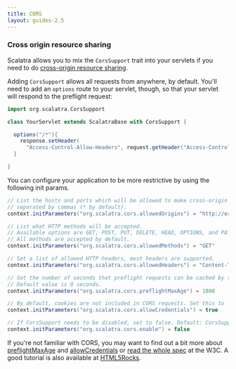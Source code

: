 ```yaml
---
title: CORS
layout: guides-2.5
---
```


### Cross origin resource sharing

Scalatra allows you to mix the `CorsSupport` trait into your servlets if you need to do
[cross-origin resource sharing](http://en.wikipedia.org/wiki/Cross-origin_resource_sharing).

Adding `CorsSupport` allows all requests from anywhere, by default. You'll need to add an `options` route to your servlet, though, so that your servlet will respond to the preflight request:

```scala
import org.scalatra.CorsSupport

class YourServlet extends ScalatraBase with CorsSupport {

  options("/*"){
    response.setHeader(
      "Access-Control-Allow-Headers", request.getHeader("Access-Control-Request-Headers"));
  }

}
```

You can configure your application to be more restrictive by using the following init params.

```scala
// List the hosts and ports which will be allowed to make cross-origin requests, 
// separated by commas (* by default).
context.initParameters("org.scalatra.cors.allowedOrigins") = "http://example.com:8080,http://foo.example.com"

// List what HTTP methods will be accepted. 
// Available options are GET, POST, PUT, DELETE, HEAD, OPTIONS, and PATCH. 
// All methods are accepted by default.
context.initParameters("org.scalatra.cors.allowedMethods") = "GET"

// Set a list of allowed HTTP headers, most headers are supported.
context.initParameters("org.scalatra.cors.allowedHeaders") = "Content-Type"

// Set the number of seconds that preflight requests can be cached by the client.
// Default value is 0 seconds.
context.initParameters("org.scalatra.cors.preflightMaxAge") = 1800

// By default, cookies are not included in CORS requests. Set this to `true` to allow cookies.
context.initParameters("org.scalatra.cors.allowCredentials") = true

// If CorsSupport needs to be disabled, set to false. Default: CorsSupport is enabled.
context.initParameters("org.scalatra.cors.enable") = false
```

If you're not familiar with CORS, you may want to find out a bit more about
[preflightMaxAge][preflight] and [allowCredentials][allowCredentials] or
[read the whole spec][corsSpec] at the W3C. A good tutorial is also available
at [HTML5Rocks][html5rocks].

[preflight]: http://www.w3.org/TR/cors/#resource-preflight-requests
[allowCredentials]: http://www.w3.org/TR/cors/#supports-credentials
[corsSpec]: http://www.w3.org/TR/cors
[html5rocks]: http://www.html5rocks.com/en/tutorials/cors/
